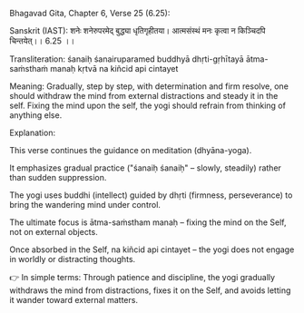 Bhagavad Gita, Chapter 6, Verse 25 (6.25):

Sanskrit (IAST):
शनेः शनेरुपरमेद् बुद्ध्या धृतिगृहीतया।
आत्मसंस्थं मनः कृत्वा न किञ्चिदपि चिन्तयेत्।। 6.25 ।।

Transliteration:
śanaiḥ śanairuparamed buddhyā dhṛti-gṛhītayā
ātma-saṁsthaṁ manaḥ kṛtvā na kiñcid api cintayet

Meaning:
Gradually, step by step, with determination and firm resolve, one should withdraw the mind from external distractions and steady it in the self. Fixing the mind upon the self, the yogi should refrain from thinking of anything else.

Explanation:

This verse continues the guidance on meditation (dhyāna-yoga).

It emphasizes gradual practice ("śanaiḥ śanaiḥ" – slowly, steadily) rather than sudden suppression.

The yogi uses buddhi (intellect) guided by dhṛti (firmness, perseverance) to bring the wandering mind under control.

The ultimate focus is ātma-saṁstham manaḥ – fixing the mind on the Self, not on external objects.

Once absorbed in the Self, na kiñcid api cintayet – the yogi does not engage in worldly or distracting thoughts.

👉 In simple terms: Through patience and discipline, the yogi gradually withdraws the mind from distractions, fixes it on the Self, and avoids letting it wander toward external matters.
